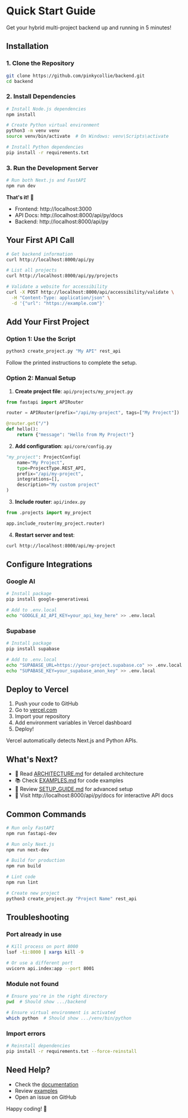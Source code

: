 # Quick Start Guide

Get your hybrid multi-project backend up and running in 5 minutes!

## Installation

### 1. Clone the Repository

```bash
git clone https://github.com/pinkycollie/backend.git
cd backend
```

### 2. Install Dependencies

```bash
# Install Node.js dependencies
npm install

# Create Python virtual environment
python3 -m venv venv
source venv/bin/activate  # On Windows: venv\Scripts\activate

# Install Python dependencies
pip install -r requirements.txt
```

### 3. Run the Development Server

```bash
# Run both Next.js and FastAPI
npm run dev
```

**That's it!** 🎉

- Frontend: http://localhost:3000
- API Docs: http://localhost:8000/api/py/docs
- Backend: http://localhost:8000/api/py

## Your First API Call

```bash
# Get backend information
curl http://localhost:8000/api/py

# List all projects
curl http://localhost:8000/api/py/projects

# Validate a website for accessibility
curl -X POST http://localhost:8000/api/accessibility/validate \
  -H "Content-Type: application/json" \
  -d '{"url": "https://example.com"}'
```

## Add Your First Project

### Option 1: Use the Script

```bash
python3 create_project.py "My API" rest_api
```

Follow the printed instructions to complete the setup.

### Option 2: Manual Setup

1. **Create project file**: `api/projects/my_project.py`

```python
from fastapi import APIRouter

router = APIRouter(prefix="/api/my-project", tags=["My Project"])

@router.get("/")
def hello():
    return {"message": "Hello from My Project!"}
```

2. **Add configuration**: `api/core/config.py`

```python
"my_project": ProjectConfig(
    name="My Project",
    type=ProjectType.REST_API,
    prefix="/api/my-project",
    integrations=[],
    description="My custom project"
)
```

3. **Include router**: `api/index.py`

```python
from .projects import my_project

app.include_router(my_project.router)
```

4. **Restart server and test**:

```bash
curl http://localhost:8000/api/my-project
```

## Configure Integrations

### Google AI

```bash
# Install package
pip install google-generativeai

# Add to .env.local
echo "GOOGLE_AI_API_KEY=your_api_key_here" >> .env.local
```

### Supabase

```bash
# Install package
pip install supabase

# Add to .env.local
echo "SUPABASE_URL=https://your-project.supabase.co" >> .env.local
echo "SUPABASE_KEY=your_supabase_anon_key" >> .env.local
```

## Deploy to Vercel

1. Push your code to GitHub
2. Go to [vercel.com](https://vercel.com)
3. Import your repository
4. Add environment variables in Vercel dashboard
5. Deploy!

Vercel automatically detects Next.js and Python APIs.

## What's Next?

- 📖 Read [ARCHITECTURE.md](ARCHITECTURE.md) for detailed architecture
- 📚 Check [EXAMPLES.md](EXAMPLES.md) for code examples
- 🔧 Review [SETUP_GUIDE.md](SETUP_GUIDE.md) for advanced setup
- 🚀 Visit http://localhost:8000/api/py/docs for interactive API docs

## Common Commands

```bash
# Run only FastAPI
npm run fastapi-dev

# Run only Next.js
npm run next-dev

# Build for production
npm run build

# Lint code
npm run lint

# Create new project
python3 create_project.py "Project Name" rest_api
```

## Troubleshooting

### Port already in use

```bash
# Kill process on port 8000
lsof -ti:8000 | xargs kill -9

# Or use a different port
uvicorn api.index:app --port 8001
```

### Module not found

```bash
# Ensure you're in the right directory
pwd  # Should show .../backend

# Ensure virtual environment is activated
which python  # Should show .../venv/bin/python
```

### Import errors

```bash
# Reinstall dependencies
pip install -r requirements.txt --force-reinstall
```

## Need Help?

- Check the [documentation](README.md)
- Review [examples](EXAMPLES.md)
- Open an issue on GitHub

Happy coding! 🚀

